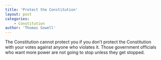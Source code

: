 ```yaml
---
title: 'Protect the Constitution'
layout: post
categories:
    - Constitution
author: 'Thomas Sowell'
---
```


The Constitution cannot protect you if you don’t protect the Constitution with your votes against anyone who violates it. Those government officials who want more power are not going to stop unless they get stopped.